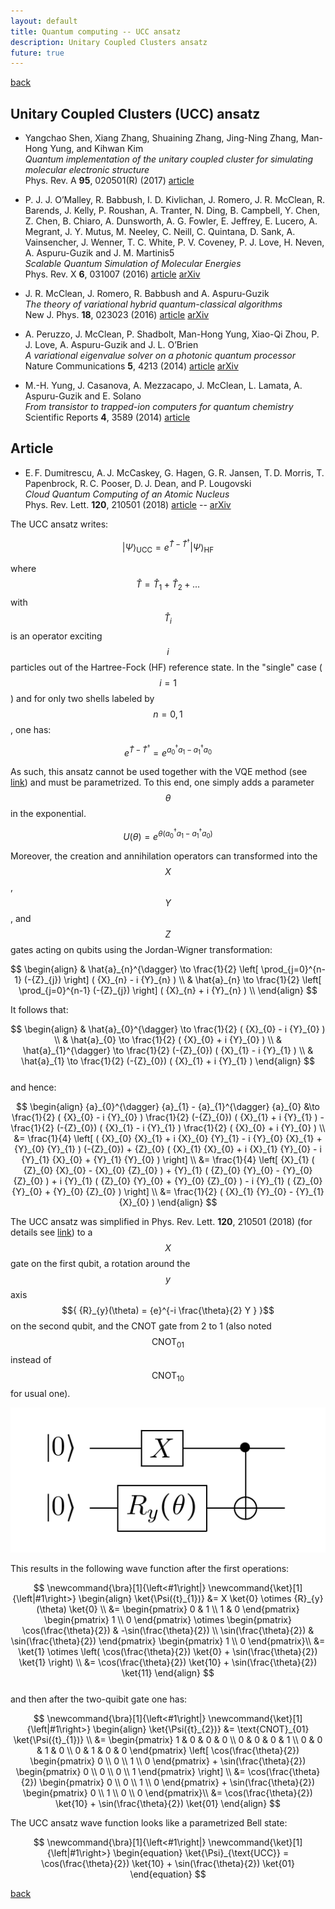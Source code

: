 ```yaml
---
layout: default
title: Quantum computing -- UCC ansatz
description: Unitary Coupled Clusters ansatz
future: true
---
```


[back](./)

## Unitary Coupled Clusters (UCC) ansatz

- Yangchao Shen, Xiang Zhang, Shuaining Zhang, Jing-Ning Zhang, Man-Hong Yung, and Kihwan Kim  
  _Quantum implementation of the unitary coupled cluster for simulating molecular electronic structure_  
  Phys. Rev. A **95**, 020501(R) (2017) [article](https://doi.org/10.1103/PhysRevA.95.020501)

- P. J. J. O’Malley, R. Babbush, I. D. Kivlichan, J. Romero, J. R. McClean, R. Barends, J. Kelly, P. Roushan, A. Tranter, N. Ding, B. Campbell, Y. Chen, Z. Chen, B. Chiaro, A. Dunsworth, A. G. Fowler, E. Jeffrey, E. Lucero, A. Megrant, J. Y. Mutus, M. Neeley, C. Neill, C. Quintana, D. Sank, A. Vainsencher, J. Wenner, T. C. White, P. V. Coveney, P. J. Love, H. Neven, A. Aspuru-Guzik and J. M. Martinis5  
  _Scalable Quantum Simulation of Molecular Energies_  
  Phys. Rev. X **6**, 031007 (2016) [article](https://doi.org/10.1103/PhysRevX.6.031007) [arXiv](https://arxiv.org/abs/1512.06860) 

- J. R. McClean, J. Romero, R. Babbush and A. Aspuru-Guzik  
  _The theory of variational hybrid quantum-classical algorithms_  
  New J. Phys. **18**, 023023 (2016) [article](https://doi.org/10.1088/1367-2630/18/2/023023) [arXiv](https://arxiv.org/abs/1509.04279)

- A. Peruzzo, J. McClean, P. Shadbolt, Man-Hong Yung, Xiao-Qi Zhou, P. J. Love, A. Aspuru-Guzik and J. L. O’Brien  
  _A variational eigenvalue solver on a photonic quantum processor_  
  Nature Communications **5**, 4213 (2014) [article](https://www.nature.com/articles/ncomms5213) [arXiv](https://arxiv.org/abs/1304.3061)

- M.-H. Yung, J. Casanova, A. Mezzacapo, J. McClean, L. Lamata, A. Aspuru-Guzik and E. Solano  
  _From transistor to trapped-ion computers for quantum chemistry_  
  Scientific Reports **4**, 3589 (2014) [article](https://doi.org/10.1038/srep03589)


## Article 

- E. F. Dumitrescu, A. J. McCaskey, G. Hagen, G. R. Jansen, T. D. Morris, T. Papenbrock, R. C. Pooser, D. J. Dean, and P. Lougovski  
  _Cloud Quantum Computing of an Atomic Nucleus_  
  Phys. Rev. Lett. **120**, 210501 (2018) [article](https://doi.org/10.1103/PhysRevLett.120.210501) -- [arXiv](https://arxiv.org/abs/1801.03897)


The UCC ansatz writes:  

$$
\newcommand{\bra}[1]{\left<#1\right|}
\newcommand{\ket}[1]{\left|#1\right>}
\begin{equation}
  \ket{\Psi}_{\text{UCC}} = {e}^{\hat{T} - \hat{T}^{\dagger}} \ket{\Psi}_{\text{HF}}
\end{equation}
$$  

where $${ \hat{T} = \hat{T}_{1} + \hat{T}_{2} + ... }$$ with $${ \hat{T}_{i} }$$ is an operator exciting $${ i }$$ particles out of the Hartree-Fock (HF) reference state. In the "single" case ($${ i = 1 }$$) and for only two shells labeled by $${ n = 0,1 }$$, one has:  

$$
\begin{equation}
  {e}^{\hat{T} - \hat{T}^{\dagger}} = {e}^{ {a}_{0}^{\dagger} {a}_{1} - {a}_{1}^{\dagger} {a}_{0} }
\end{equation}
$$  

As such, this ansatz cannot be used together with the VQE method (see [link](./page_qc.html)) and must be parametrized. To this end, one simply adds a parameter $${ \theta }$$ in the exponential. 

$$
\begin{equation}
  U(\theta) = {e}^{ \theta ( {a}_{0}^{\dagger} {a}_{1} - {a}_{1}^{\dagger} {a}_{0} ) }
\end{equation}
$$  

Moreover, the creation and annihilation operators can transformed into the $${ X }$$, $${ Y }$$, and $${ Z }$$ gates acting on qubits using the Jordan-Wigner transformation:

$$
\begin{align}
  & \hat{a}_{n}^{\dagger} \to \frac{1}{2} \left[ \prod_{j=0}^{n-1} (-{Z}_{j}) \right] ( {X}_{n} - i {Y}_{n} ) \\
  & \hat{a}_{n} \to \frac{1}{2} \left[ \prod_{j=0}^{n-1} (-{Z}_{j}) \right] ( {X}_{n} + i {Y}_{n} ) \\
\end{align}
$$  

It follows that:  

$$
\begin{align}
  & \hat{a}_{0}^{\dagger} \to \frac{1}{2} ( {X}_{0} - i {Y}_{0} ) \\
  & \hat{a}_{0} \to \frac{1}{2} ( {X}_{0} + i {Y}_{0} ) \\
  & \hat{a}_{1}^{\dagger} \to \frac{1}{2} (-{Z}_{0}) ( {X}_{1} - i {Y}_{1} ) \\
  & \hat{a}_{1} \to \frac{1}{2} (-{Z}_{0}) ( {X}_{1} + i {Y}_{1} )
\end{align}
$$  
and hence:  

$$
\begin{align}
  {a}_{0}^{\dagger} {a}_{1} - {a}_{1}^{\dagger} {a}_{0} &\to \frac{1}{2} ( {X}_{0} - i {Y}_{0} ) \frac{1}{2} (-{Z}_{0}) ( {X}_{1} + i {Y}_{1} ) - \frac{1}{2} (-{Z}_{0}) ( {X}_{1} - i {Y}_{1} ) \frac{1}{2} ( {X}_{0} + i {Y}_{0} ) \\
  &= \frac{1}{4} \left[ ( {X}_{0} {X}_{1} + i {X}_{0} {Y}_{1} - i {Y}_{0} {X}_{1} + {Y}_{0} {Y}_{1} ) (-{Z}_{0}) + {Z}_{0} ( {X}_{1} {X}_{0} + i {X}_{1} {Y}_{0} - i {Y}_{1} {X}_{0} + {Y}_{1} {Y}_{0} ) \right] \\
  &= \frac{1}{4} \left[ {X}_{1} ( {Z}_{0} {X}_{0} - {X}_{0} {Z}_{0} ) + {Y}_{1} ( {Z}_{0} {Y}_{0} - {Y}_{0} {Z}_{0} ) + i {Y}_{1} ( {Z}_{0} {Y}_{0} + {Y}_{0} {Z}_{0} ) - i {Y}_{1} ( {Z}_{0} {Y}_{0} + {Y}_{0} {Z}_{0} ) \right] \\
  &= \frac{1}{2} ( {X}_{1} {Y}_{0} - {Y}_{1} {X}_{0} )
\end{align}
$$  

The UCC ansatz was simplified in Phys. Rev. Lett. **120**, 210501 (2018) (for details see [link](./page_pn.html)) to a $${ X }$$ gate on the first qubit, a rotation around the $${ y }$$ axis $${ {R}_{y}(\theta) = {e}^{-i \frac{\theta}{2} Y } }$$ on the second qubit, and the CNOT gate from 2 to 1 (also noted $${ \text{CNOT}_{01} }$$ instead of $${ \text{CNOT}_{10} }$$ for usual one). 

![](assets/fig_qc_circuit_UCC.png)

This results in the following wave function after the first operations:

$$
\newcommand{\bra}[1]{\left<#1\right|}
\newcommand{\ket}[1]{\left|#1\right>}
\begin{align}
	\ket{\Psi({t}_{1})} &= X \ket{0} \otimes {R}_{y}(\theta) \ket{0} \\
	&= 
	\begin{pmatrix}
		0 & 1 \\
		1 & 0
	\end{pmatrix}
	\begin{pmatrix}
		1 \\
		0
	\end{pmatrix}
	\otimes
  \begin{pmatrix}
		\cos(\frac{\theta}{2}) & -\sin(\frac{\theta}{2}) \\
		\sin(\frac{\theta}{2}) & \sin(\frac{\theta}{2})
	\end{pmatrix}
	\begin{pmatrix}
		1 \\
		0
	\end{pmatrix}\\
  &= \ket{1} \otimes \left( \cos(\frac{\theta}{2}) \ket{0} + \sin(\frac{\theta}{2}) \ket{1} \right) \\
  &= \cos(\frac{\theta}{2}) \ket{10} + \sin(\frac{\theta}{2}) \ket{11}
\end{align}
$$  
and then after the two-quibit gate one has:  

$$
\newcommand{\bra}[1]{\left<#1\right|}
\newcommand{\ket}[1]{\left|#1\right>}
\begin{align}
	\ket{\Psi({t}_{2})} &= \text{CNOT}_{01} \ket{\Psi({t}_{1})} \\
	&= 
  \begin{pmatrix}
		1 & 0 & 0 & 0 \\
		0 & 0 & 0 & 1 \\
    0 & 0 & 1 & 0 \\
    0 & 1 & 0 & 0 
	\end{pmatrix}
	\left[
	\cos(\frac{\theta}{2})
	\begin{pmatrix}
		0 \\
		0 \\
		1 \\
		0 
	\end{pmatrix}
	+ \sin(\frac{\theta}{2})
	\begin{pmatrix}
		0 \\
		0 \\
		0 \\
		1 
	\end{pmatrix}
	\right] \\
	&= \cos(\frac{\theta}{2})
	\begin{pmatrix}
		0 \\
		0 \\
		1 \\
		0 
	\end{pmatrix}
	+ \sin(\frac{\theta}{2})
	\begin{pmatrix}
		0 \\
		1 \\
		0 \\
		0 
	\end{pmatrix}\\
  &= \cos(\frac{\theta}{2}) \ket{10} + \sin(\frac{\theta}{2}) \ket{01}
\end{align}
$$  

The UCC ansatz wave function looks like a parametrized Bell state:

$$
\newcommand{\bra}[1]{\left<#1\right|}
\newcommand{\ket}[1]{\left|#1\right>}
\begin{equation}
	\ket{\Psi}_{\text{UCC}} = \cos(\frac{\theta}{2}) \ket{10} + \sin(\frac{\theta}{2}) \ket{01}
\end{equation}
$$  





[back](./)
